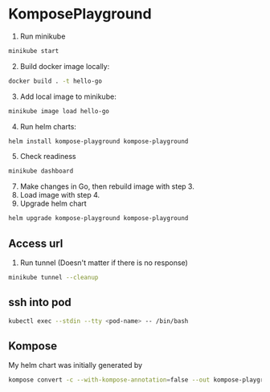 # KomposePlayground
1. Run minikube
```bash
minikube start
```
2. Build docker image locally:
```bash
docker build . -t hello-go
```
3. Add local image to minikube:
```bash
minikube image load hello-go
```
4. Run helm charts:
```bash
helm install kompose-playground kompose-playground
```
5. Check readiness
```bash
minikube dashboard
```
7. Make changes in Go, then rebuild image with step 3.
8. Load image with step 4.
9. Upgrade helm chart
```bash
helm upgrade kompose-playground kompose-playground
```

## Access url
1. Run tunnel (Doesn't matter if there is no response)
```bash
minikube tunnel --cleanup
```

## ssh into pod
```bash
kubectl exec --stdin --tty <pod-name> -- /bin/bash
```

## Kompose
My helm chart was initially generated by
```bash
kompose convert -c --with-kompose-annotation=false --out kompose-playground
```
